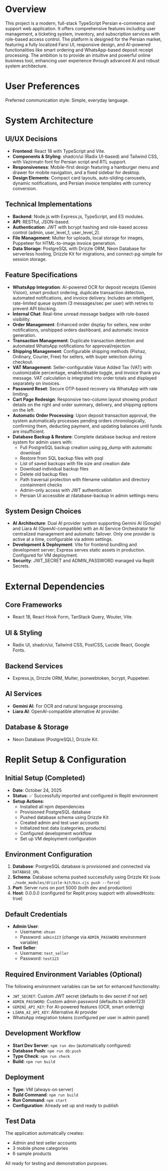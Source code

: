 # Overview

This project is a modern, full-stack TypeScript Persian e-commerce and support web application. It offers comprehensive features including user management, a ticketing system, inventory, and subscription services with role-based access control. The platform is designed for the Persian market, featuring a fully localized Farsi UI, responsive design, and AI-powered functionalities like smart ordering and WhatsApp-based deposit receipt processing. The ambition is to provide an intuitive and powerful online business tool, enhancing user experience through advanced AI and robust system architecture.

# User Preferences

Preferred communication style: Simple, everyday language.

# System Architecture

## UI/UX Decisions
- **Frontend**: React 18 with TypeScript and Vite.
- **Components & Styling**: shadcn/ui (Radix UI-based) and Tailwind CSS, with Vazirmatn font for Persian script and RTL support.
- **Responsiveness**: Mobile-first design featuring a hamburger menu and drawer for mobile navigation, and a fixed sidebar for desktop.
- **Design Elements**: Compact card layouts, auto-sliding carousels, dynamic notifications, and Persian invoice templates with currency conversion.

## Technical Implementations
- **Backend**: Node.js with Express.js, TypeScript, and ES modules.
- **API**: RESTful, JSON-based.
- **Authentication**: JWT with bcrypt hashing and role-based access control (admin, user_level_1, user_level_2).
- **File Management**: Multer for uploads, local storage for images, Puppeteer for HTML-to-image invoice generation.
- **Data Storage**: PostgreSQL with Drizzle ORM, Neon Database for serverless hosting, Drizzle Kit for migrations, and connect-pg-simple for session storage.

## Feature Specifications
- **WhatsApp Integration**: AI-powered OCR for deposit receipts (Gemini Vision), smart product ordering, duplicate transaction detection, automated notifications, and invoice delivery. Includes an intelligent, rate-limited queue system (3 messages/sec per user) with retries to prevent API blocking.
- **Internal Chat**: Real-time unread message badges with role-based visibility.
- **Order Management**: Enhanced order display for sellers, new order notifications, unshipped orders dashboard, and automatic invoice generation.
- **Transaction Management**: Duplicate transaction detection and automated WhatsApp notifications for approval/rejection.
- **Shipping Management**: Configurable shipping methods (Pishaz, Ordinary, Courier, Free) for sellers, with buyer selection during checkout.
- **VAT Management**: Seller-configurable Value Added Tax (VAT) with customizable percentage, enable/disable toggle, and invoice thank you message. VAT calculation is integrated into order totals and displayed separately on invoices.
- **Password Reset**: Secure OTP-based recovery via WhatsApp with rate limiting.
- **Cart Page Redesign**: Responsive two-column layout showing product details on the right and order summary, delivery, and shipping options on the left.
- **Automatic Order Processing**: Upon deposit transaction approval, the system automatically processes pending orders chronologically, confirming them, deducting payment, and updating balances until funds are insufficient.
- **Database Backup & Restore**: Complete database backup and restore system for admin users with:
  - Full PostgreSQL backup creation using pg_dump with automatic download
  - Restore from SQL backup files with psql
  - List of saved backups with file size and creation date
  - Download individual backup files
  - Delete old backup files
  - Path traversal protection with filename validation and directory containment checks
  - Admin-only access with JWT authentication
  - Persian UI accessible at /database-backup in admin settings menu

## System Design Choices
- **AI Architecture**: Dual AI provider system supporting Gemini AI (Google) and Liara AI (OpenAI-compatible) with an AI Service Orchestrator for centralized management and automatic failover. Only one provider is active at a time, configurable via admin settings.
- **Development & Deployment**: Vite for frontend bundling and development server; Express serves static assets in production. Configured for VM deployment.
- **Security**: JWT_SECRET and ADMIN_PASSWORD managed via Replit Secrets.

# External Dependencies

## Core Frameworks
- React 18, React Hook Form, TanStack Query, Wouter, Vite.

## UI & Styling
- Radix UI, shadcn/ui, Tailwind CSS, PostCSS, Lucide React, Google Fonts.

## Backend Services
- Express.js, Drizzle ORM, Multer, jsonwebtoken, bcrypt, Puppeteer.

## AI Services
- **Gemini AI**: For OCR and natural language processing.
- **Liara AI**: OpenAI-compatible alternative AI provider.

## Database & Storage
- Neon Database (PostgreSQL), Drizzle Kit.

# Replit Setup & Configuration

## Initial Setup (Completed)
- **Date**: October 24, 2025
- **Status**: ✅ Successfully imported and configured in Replit environment
- **Setup Actions**:
  - Installed all npm dependencies
  - Provisioned PostgreSQL database
  - Pushed database schema using Drizzle Kit
  - Created admin and test user accounts
  - Initialized test data (categories, products)
  - Configured development workflow
  - Set up VM deployment configuration

## Environment Configuration
1. **Database**: PostgreSQL database is provisioned and connected via `DATABASE_URL`
2. **Schema**: Database schema pushed successfully using Drizzle Kit (`node ./node_modules/drizzle-kit/bin.cjs push --force`)
3. **Port**: Server runs on port 5000 (both dev and production)
4. **Host**: 0.0.0.0 (configured for Replit proxy support with allowedHosts: true)

## Default Credentials
- **Admin User**: 
  - Username: `ehsan`
  - Password: `admin123` (change via `ADMIN_PASSWORD` environment variable)
- **Test Seller**:
  - Username: `test_seller`
  - Password: `test123`

## Required Environment Variables (Optional)
The following environment variables can be set for enhanced functionality:
- `JWT_SECRET`: Custom JWT secret (defaults to dev secret if not set)
- `ADMIN_PASSWORD`: Custom admin password (defaults to admin123)
- `GEMINI_API_KEY`: For AI-powered features (OCR, smart ordering)
- `LIARA_AI_API_KEY`: Alternative AI provider
- WhatsApp integration tokens (configured per user in admin panel)

## Development Workflow
- **Start Dev Server**: `npm run dev` (automatically configured)
- **Database Push**: `npm run db:push`
- **Type Check**: `npm run check`
- **Build**: `npm run build`

## Deployment
- **Type**: VM (always-on server)
- **Build Command**: `npm run build`
- **Run Command**: `npm start`
- **Configuration**: Already set up and ready to publish

## Test Data
The application automatically creates:
- Admin and test seller accounts
- 3 mobile phone categories
- 6 sample products

All ready for testing and demonstration purposes.